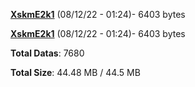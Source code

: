 [**XskmE2k1**](/data/XskmE2k1.txt) (08/12/22 - 01:24)- 6403 bytes

[**XskmE2k1**](/data/XskmE2k1.txt) (08/12/22 - 01:24)- 6403 bytes

**Total Datas**: 7680

**Total Size**: 44.48 MB / 44.5 MB